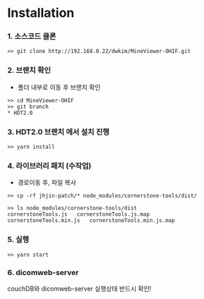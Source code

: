 # Installation

### 1. 소스코드 클론 
```
>> git clone http://192.168.0.22/dwkim/MineViewer-OHIF.git
```  

### 2. 브랜치 확인
- 폴더 내부로 이동 후 브랜치 확인


```
>> cd MineViewer-OHIF
>> git branch
* HDT2.0
```

### 3. HDT2.0 브랜치 에서 설치 진행
```
>> yarn install
```

### 4. 라이브러리 패치 (수작업)
- 경로이동 후, 파일 복사


```$xslt
>> cp -rf jhjin-patch/* node_modules/cornerstone-tools/dist/
```
```
>> ls node_modules/cornerstone-tools/dist
cornerstoneTools.js   cornerstoneTools.js.map   cornerstoneTools.min.js   cornerstoneTools.min.js.map
```
### 5. 실행
```$xslt
>> yarn start
```

### 6. dicomweb-server
couchDB와 dicomweb-server 실행상태 반드시 확인!

